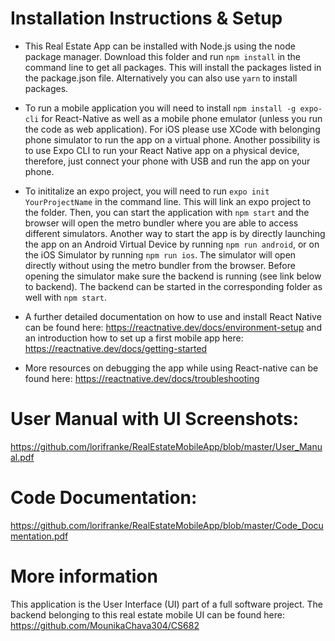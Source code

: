 # Installation Instructions & Setup

* This Real Estate App can be installed with Node.js using the node package manager. Download this folder and run ```npm install``` in the command line to get all packages. This will install the packages listed in the package.json file. Alternatively you can also use ```yarn``` to install packages.

* To run a mobile application you will need to install ```npm install -g expo-cli``` for React-Native as well as a mobile phone emulator (unless you run the code as web application). For iOS please use XCode with belonging phone simulator to run the app on a virtual phone. Another possibility is to use Expo CLI to run your React Native app on a physical device, therefore, just connect your phone with USB and run the app on your phone.

* To inititalize an expo project, you will need to run ```expo init YourProjectName``` in the command line. This will link an expo project to the folder. Then, you can start the application with ```npm start``` and the browser will open the metro bundler where you are able to access different simulators. Another way to start the app is by directly launching the app on an Android Virtual Device by running ```npm run android```, or on the iOS Simulator by running ```npm run ios```. The simulator will open directly without using the metro bundler from the browser. Before opening the simulator make sure the backend is running (see link below to backend). The backend can be started in the corresponding folder as well with ```npm start```.

* A further detailed documentation on how to use and install React Native can be found here: https://reactnative.dev/docs/environment-setup and an introduction how to set up a first mobile app here: https://reactnative.dev/docs/getting-started

* More resources on debugging the app while using React-native can be found here: https://reactnative.dev/docs/troubleshooting


# **User Manual** with UI Screenshots: 

https://github.com/lorifranke/RealEstateMobileApp/blob/master/User_Manual.pdf

# **Code Documentation**:

https://github.com/lorifranke/RealEstateMobileApp/blob/master/Code_Documentation.pdf

# More information

This application is the User Interface (UI) part of a full software project. The backend belonging to this real estate mobile UI can be found here: https://github.com/MounikaChava304/CS682
